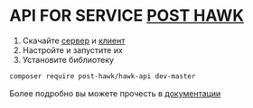 # API FOR SERVICE [POST HAWK](https://github.com/postHawk)

1. Скачайте [сервер](https://github.com/postHawk/hawk_server) и [клиент](https://github.com/postHawk/hawk_client)
1. Настройте и запустите их
1. Установите библиотеку
```bash
composer require post-hawk/hawk-api dev-master
```

Более подробно вы можете прочесть в [документации](https://github.com/postHawk/hawk_api/wiki)
